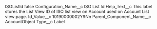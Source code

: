 <?xml version="1.0" encoding="UTF-8"?>
<CustomMetadata xmlns="http://soap.sforce.com/2006/04/metadata" xmlns:xsi="http://www.w3.org/2001/XMLSchema-instance" xmlns:xsd="http://www.w3.org/2001/XMLSchema">
    <label>ISOListId</label>
    <protected>false</protected>
    <values>
        <field>Configuration_Name__c</field>
        <value xsi:type="xsd:string">ISO List Id</value>
    </values>
    <values>
        <field>Help_Text__c</field>
        <value xsi:type="xsd:string">This label stores the List View ID of ISO list view on Account used on Account List view page.</value>
    </values>
    <values>
        <field>Id_Value__c</field>
        <value xsi:type="xsd:string">10190000002Y9Nn</value>
    </values>
    <values>
        <field>Parent_Component_Name__c</field>
        <value xsi:type="xsd:string">AccountObject</value>
    </values>
    <values>
        <field>Type__c</field>
        <value xsi:type="xsd:string">Label</value>
    </values>
</CustomMetadata>
